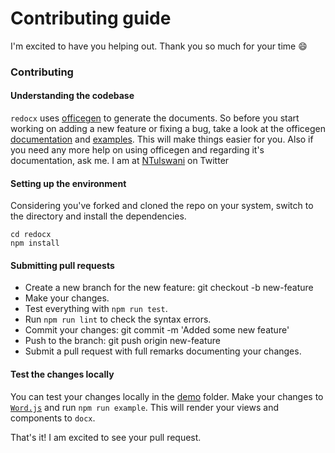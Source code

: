 # Contributing guide

I'm excited to have you helping out. Thank you so much for your time 😄

### Contributing

#### Understanding the codebase
`redocx` uses [officegen](https://github.com/Ziv-Barber/officegen) to generate the documents. So before you start working on adding a new feature or fixing a bug, take a look at the officegen [documentation](https://github.com/Ziv-Barber/officegen/tree/master/manual) and [examples](https://github.com/Ziv-Barber/officegen/blob/master/examples/make_docx.js). This will make things easier for you. Also if you need any more help on using officegen and regarding it's documentation, ask me. I am at [NTulswani](https://twitter.com/NTulswani) on Twitter

#### Setting up the environment

Considering you've forked and cloned the repo on your system, switch to the directory and install the dependencies.

```
cd redocx
npm install
```

#### Submitting pull requests

* Create a new branch for the new feature: git checkout -b new-feature
* Make your changes.
* Test everything with `npm run test`.
* Run `npm run lint` to check the syntax errors.
* Commit your changes: git commit -m 'Added some new feature'
* Push to the branch: git push origin new-feature
* Submit a pull request with full remarks documenting your changes.

#### Test the changes locally

You can test your changes locally in the [demo](./demo) folder. Make your changes to [`Word.js`](./demo/Word.js) and run `npm run example`. This will render your views and components to `docx`.


That's it! I am excited to see your pull request.
